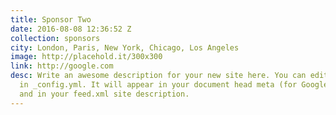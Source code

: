 ```yaml
---
title: Sponsor Two
date: 2016-08-08 12:36:52 Z
collection: sponsors
city: London, Paris, New York, Chicago, Los Angeles
image: http://placehold.it/300x300
link: http://google.com
desc: Write an awesome description for your new site here. You can edit this line
  in _config.yml. It will appear in your document head meta (for Google search results)
  and in your feed.xml site description.
---
```


